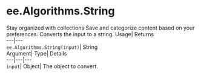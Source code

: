 
#  ee.Algorithms.String 
Stay organized with collections  Save and categorize content based on your preferences. 
Converts the input to a string. Usage| Returns  
---|---  
`ee.Algorithms.String(input)`| String  
Argument| Type| Details  
---|---|---  
`input`| Object| The object to convert.  
